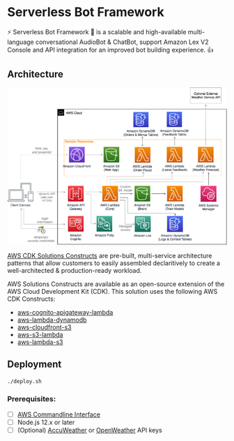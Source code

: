 # Serverless Bot Framework
⚡ Serverless Bot Framework 🤖 is a scalable and high-available multi-language conversational AudioBot & ChatBot, support Amazon Lex V2 Console and API integration for an improved bot building experience. 👍

## Architecture

![Architecture](README/architecture.png)

[AWS CDK Solutions Constructs](https://aws.amazon.com/solutions/constructs/patterns) are pre-built, multi-service architecture patterns that allow customers to easily assembled declaritively to create a well-architected & production-ready workload.

AWS Solutions Constructs are available as an open-source extension of the AWS Cloud Development Kit (CDK). This solution uses the following AWS CDK Constructs:

* [aws-cognito-apigateway-lambda](https://docs.aws.amazon.com/solutions/latest/constructs/aws-cognito-apigateway-lambda.html)
* [aws-lambda-dynamodb](https://docs.aws.amazon.com/solutions/latest/constructs/aws-lambda-dynamodb.html)
* [aws-cloudfront-s3](https://docs.aws.amazon.com/solutions/latest/constructs/aws-cloudfront-s3.html)
* [aws-s3-lambda](https://docs.aws.amazon.com/solutions/latest/constructs/aws-s3-lambda.html)
* [aws-lambda-s3](https://docs.aws.amazon.com/solutions/latest/constructs/aws-lambda-s3.html)

## Deployment

`./deploy.sh`

### Prerequisites:
* [ ] [AWS Commandline Interface](https://aws.amazon.com/cli/)
* [ ] Node.js 12.x or later
* [ ] (Optional) [AccuWeather](https://developer.accuweather.com/) or [OpenWeather](https://openweathermap.org/api) API keys
